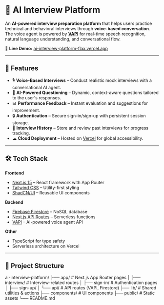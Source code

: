 # 🎯 AI Interview Platform

An **AI-powered interview preparation platform** that helps users practice technical and behavioral interviews through **voice-based conversation**.  
The voice agent is powered by **[VAPI](https://vapi.ai/)** for real-time speech recognition, natural language understanding, and conversational flow.  

🚀 **Live Demo:** [ai-interview-platform-flax.vercel.app](https://ai-interview-platform-flax.vercel.app/sign-up)

---

## 📌 Features

- 🎙 **Voice-Based Interviews** – Conduct realistic mock interviews with a conversational AI agent.
- 🧠 **AI-Powered Questioning** – Dynamic, context-aware questions tailored to the user's responses.
- 📊 **Performance Feedback** – Instant evaluation and suggestions for improvement.
- 🔒 **Authentication** – Secure sign-in/sign-up with persistent session storage.
- 📂 **Interview History** – Store and review past interviews for progress tracking.
- ☁ **Cloud Deployment** – Hosted on [Vercel](https://vercel.com/) for global accessibility.

---

## 🛠 Tech Stack

**Frontend**
- [Next.js 15](https://nextjs.org/) – React framework with App Router
- [Tailwind CSS](https://tailwindcss.com/) – Utility-first styling
- [ShadCN/UI](https://ui.shadcn.com/) – Reusable UI components

**Backend**
- [Firebase Firestore](https://firebase.google.com/docs/firestore) – NoSQL database
- [Next.js API Routes](https://nextjs.org/docs/api-routes/introduction) – Serverless functions
- [VAPI](https://vapi.ai/) – AI-powered voice agent API

**Other**
- TypeScript for type safety
- Serverless architecture on Vercel

---

## 📂 Project Structure

ai-interview-platform/
├── app/ # Next.js App Router pages
│ ├── interview/ # Interview-related routes
│ ├── sign-in/ # Authentication pages
│ ├── sign-up/
│ └── api/ # API routes (VAPI, Firestore)
├── lib/ # Shared utilities & actions
├── components/ # UI components
├── public/ # Static assets
└── README.md

